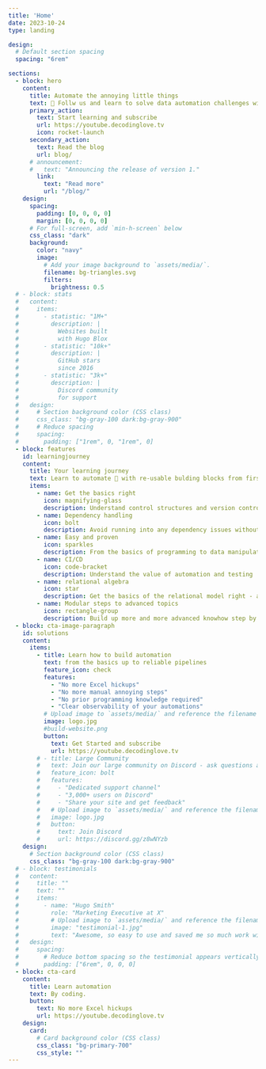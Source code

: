 ```yaml
---
title: 'Home'
date: 2023-10-24
type: landing

design:
  # Default section spacing
  spacing: "6rem"

sections:
  - block: hero
    content:
      title: Automate the annoying little things
      text: 🚀 Follw us and learn to solve data automation challenges with code 🚀
      primary_action:
        text: Start learning and subscribe
        url: https://youtube.decodinglove.tv
        icon: rocket-launch
      secondary_action:
        text: Read the blog
        url: blog/
      # announcement:
      #   text: "Announcing the release of version 1."
        link:
          text: "Read more"
          url: "/blog/"
    design:
      spacing:
        padding: [0, 0, 0, 0]
        margin: [0, 0, 0, 0]
      # For full-screen, add `min-h-screen` below
      css_class: "dark"
      background:
        color: "navy"
        image:
          # Add your image background to `assets/media/`.
          filename: bg-triangles.svg
          filters:
            brightness: 0.5
  # - block: stats
  #   content:
  #     items:
  #       - statistic: "1M+"
  #         description: |
  #           Websites built  
  #           with Hugo Blox
  #       - statistic: "10k+"
  #         description: |
  #           GitHub stars  
  #           since 2016
  #       - statistic: "3k+"
  #         description: |
  #           Discord community  
  #           for support
  #   design:
  #     # Section background color (CSS class)
  #     css_class: "bg-gray-100 dark:bg-gray-900"
  #     # Reduce spacing
  #     spacing:
  #       padding: ["1rem", 0, "1rem", 0]
  - block: features
    id: learningjourney
    content:
      title: Your learning journey
      text: Learn to automate 🧱 with re-usable bulding blocks from first principles
      items:
        - name: Get the basics right
          icon: magnifying-glass
          description: Understand control structures and version control and also data structures
        - name: Dependency handling
          icon: bolt
          description: Avoid running into any dependency issues without all the hassle
        - name: Easy and proven
          icon: sparkles
          description: From the basics of programming to data manipulation to full blown pipelines
        - name: CI/CD
          icon: code-bracket
          description: Understand the value of automation and testing
        - name: relational algebra
          icon: star
          description: Get the basics of the relational model right - and apply it with any kind of dataframe tool - even for GPU accelerated large-scale data
        - name: Modular steps to advanced topics
          icon: rectangle-group
          description: Build up more and more advanced knowhow step by step about data visualization, pipeline orchestration, governance of data, large-scale data handling, deplyoments - even sprinkle of AI and more
  - block: cta-image-paragraph
    id: solutions
    content:
      items:
        - title: Learn how to build automation
          text: from the basics up to reliable pipelines
          feature_icon: check
          features:
            - "No more Excel hickups"
            - "No more manual annoying steps"
            - "No prior programming knowledge required"
            - "Clear observability of your automations"
          # Upload image to `assets/media/` and reference the filename here
          image: logo.jpg
          #build-website.png
          button:
            text: Get Started and subscribe
            url: https://youtube.decodinglove.tv
        # - title: Large Community
        #   text: Join our large community on Discord - ask questions and get live responses
        #   feature_icon: bolt
        #   features:
        #     - "Dedicated support channel"
        #     - "3,000+ users on Discord"
        #     - "Share your site and get feedback"
        #   # Upload image to `assets/media/` and reference the filename here
        #   image: logo.jpg
        #   button:
        #     text: Join Discord
        #     url: https://discord.gg/z8wNYzb
    design:
      # Section background color (CSS class)
      css_class: "bg-gray-100 dark:bg-gray-900"
  # - block: testimonials
  #   content:
  #     title: ""
  #     text: ""
  #     items:
  #       - name: "Hugo Smith"
  #         role: "Marketing Executive at X"
  #         # Upload image to `assets/media/` and reference the filename here
  #         image: "testimonial-1.jpg"
  #         text: "Awesome, so easy to use and saved me so much work with the swappable pre-designed sections!"
  #   design:
  #     spacing:
  #       # Reduce bottom spacing so the testimonial appears vertically centered between sections
  #       padding: ["6rem", 0, 0, 0]
  - block: cta-card
    content:
      title: Learn automation
      text: By coding.
      button:
        text: No more Excel hickups
        url: https://youtube.decodinglove.tv 
    design:
      card:
        # Card background color (CSS class)
        css_class: "bg-primary-700"
        css_style: ""
---
```

